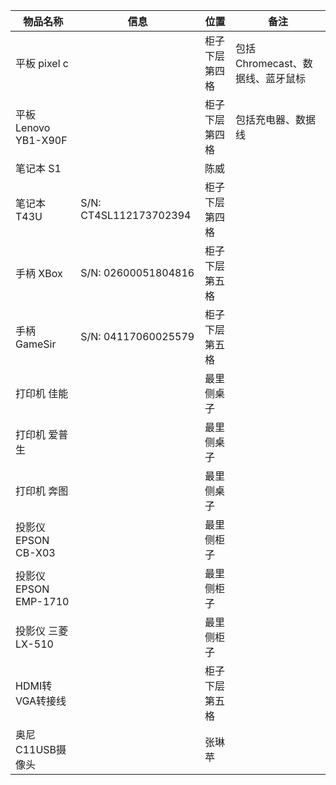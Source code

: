 物品名称|信息|位置|备注|
-----|-----|-----|-----|
平板 pixel c||柜子下层第四格|包括Chromecast、数据线、蓝牙鼠标|
平板 Lenovo YB1-X90F||柜子下层第四格|包括充电器、数据线|
笔记本 S1||陈威||
笔记本 T43U|S/N: CT4SL112173702394|柜子下层第四格||
手柄 XBox|S/N: 02600051804816|柜子下层第五格||
手柄 GameSir|S/N: 04117060025579|柜子下层第五格||
打印机 佳能||最里侧桌子||
打印机 爱普生||最里侧桌子||
打印机 奔图||最里侧桌子||
投影仪 EPSON CB-X03||最里侧柜子||
投影仪 EPSON EMP-1710||最里侧柜子||
投影仪 三菱 LX-510||最里侧柜子||
HDMI转VGA转接线||柜子下层第五格||
奥尼C11USB摄像头||张琳苹||
